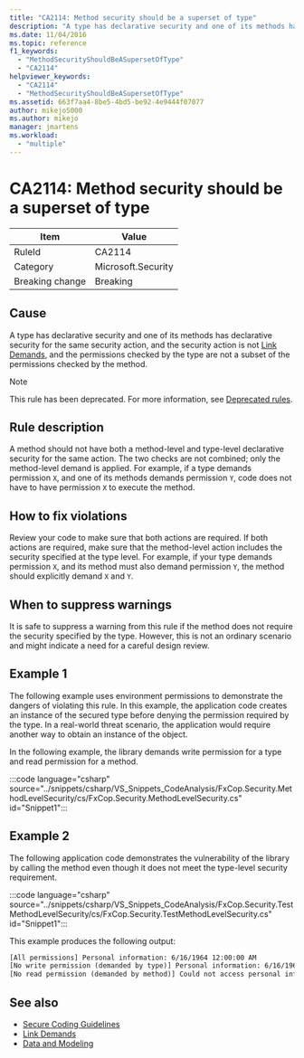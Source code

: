 ```yaml
---
title: "CA2114: Method security should be a superset of type"
description: "A type has declarative security and one of its methods has declarative security for the same security action, and the security action is not LinkDemand, and the permissions checked by the type are not a subset of the permissions checked by the method."
ms.date: 11/04/2016
ms.topic: reference
f1_keywords:
  - "MethodSecurityShouldBeASupersetOfType"
  - "CA2114"
helpviewer_keywords:
  - "CA2114"
  - "MethodSecurityShouldBeASupersetOfType"
ms.assetid: 663f7aa4-8be5-4bd5-be92-4e9444f07077
author: mikejo5000
ms.author: mikejo
manager: jmartens
ms.workload:
  - "multiple"
---
```

# CA2114: Method security should be a superset of type

|Item|Value|
|-|-|
|RuleId|CA2114|
|Category|Microsoft.Security|
|Breaking change|Breaking|

## Cause
A type has declarative security and one of its methods has declarative security for the same security action, and the security action is not [Link Demands](/dotnet/framework/misc/link-demands), and the permissions checked by the type are not a subset of the permissions checked by the method.

> [!NOTE]
> This rule has been deprecated. For more information, see [Deprecated rules](fxcop-unported-deprecated-rules.md).

## Rule description
A method should not have both a method-level and type-level declarative security for the same action. The two checks are not combined; only the method-level demand is applied. For example, if a type demands permission `X`, and one of its methods demands permission `Y`, code does not have to have permission `X` to execute the method.

## How to fix violations
Review your code to make sure that both actions are required. If both actions are required, make sure that the method-level action includes the security specified at the type level. For example, if your type demands permission `X`, and its method must also demand permission `Y`, the method should explicitly demand `X` and `Y`.

## When to suppress warnings
It is safe to suppress a warning from this rule if the method does not require the security specified by the type. However, this is not an ordinary scenario and might indicate a need for a careful design review.

## Example 1

The following example uses environment permissions to demonstrate the dangers of violating this rule. In this example, the application code creates an instance of the secured type before denying the permission required by the type. In a real-world threat scenario, the application would require another way to obtain an instance of the object.

In the following example, the library demands write permission for a type and read permission for a method.

:::code language="csharp" source="../snippets/csharp/VS_Snippets_CodeAnalysis/FxCop.Security.MethodLevelSecurity/cs/FxCop.Security.MethodLevelSecurity.cs" id="Snippet1":::

## Example 2

The following application code demonstrates the vulnerability of the library by calling the method even though it does not meet the type-level security requirement.

:::code language="csharp" source="../snippets/csharp/VS_Snippets_CodeAnalysis/FxCop.Security.TestMethodLevelSecurity/cs/FxCop.Security.TestMethodLevelSecurity.cs" id="Snippet1":::

This example produces the following output:

```txt
[All permissions] Personal information: 6/16/1964 12:00:00 AM
[No write permission (demanded by type)] Personal information: 6/16/1964 12:00:00 AM
[No read permission (demanded by method)] Could not access personal information: Request failed.
```

## See also

- [Secure Coding Guidelines](/dotnet/standard/security/secure-coding-guidelines)
- [Link Demands](/dotnet/framework/misc/link-demands)
- [Data and Modeling](/dotnet/framework/data/index)
